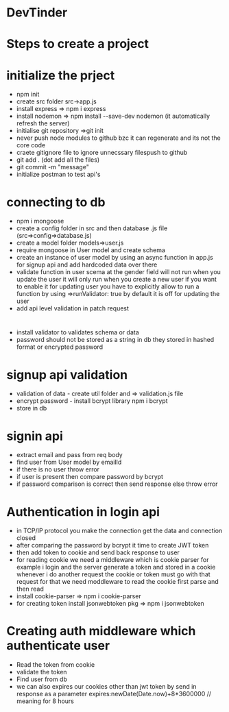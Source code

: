 # DevTinder 
# Steps to create a project
# initialize the prject


- npm init
- create src folder src->app.js
- install express => npm i express
- install nodemon => npm install --save-dev nodemon (it automatically refresh the server)
- initialise git repository =>git init
- never push node modules to github bzc it can regenerate and its not the core code
- craete gitignore file to ignore unnecssary filespush to github
- git add . (dot add all the files)
- git commit -m "message"
- initialize postman to test api's
# connecting to db
- npm i mongoose 
- create a config folder in src and then database .js file (src=>config=>database.js)
- create a model folder models=>user.js
- require mongoose in User model and create schema 
- create an instance of user model by using an async function in app.js for signup api and add hardcoded data over there
- validate function in user scema at the gender field will not run when you update the user it will only run when you create a new user if you want to enable it for updating user you have to explicitly allow to run a function by using =>runValidator: true by default it is off for updating the user
- add api level validation in patch request 

#
- install validator to validates schema or data
- password should not be stored as a string in db they stored in hashed format or encrypted password
# signup api validation
- validation of data 
       - create util folder and => validation.js file
- encrypt password
       - install bcrypt library  npm i bcrypt
- store in db
# signin api
- extract email and pass from req body
- find user from User model by emailId
- if there is no user throw error
- if user is present then compare password by bcrypt
- if password comparison is correct then send response else throw error

# Authentication in login api
- in TCP/IP protocol you make the connection get the data and connection closed
- after comparing the password by bcrypt it time to create JWT token 
- then add token to cookie and send back response to user
- for reading cookie we need a middleware which is cookie parser for example i login and the server generate a token and stored in a cookie whenever i do another request the cookie or token must go with that request for that we need moddleware to read the cookie first parse and then read
- install cookie-parser => npm i cookie-parser
- for creating token install jsonwebtoken pkg => npm i jsonwebtoken
# Creating auth middleware which authenticate user
- Read the token from cookie
- validate the token
- Find user from db
- we can also expires our cookies other than jwt token by send in response as a parameter expires:newDate(Date.now)+8*3600000   // meaning for 8 hours






